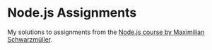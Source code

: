 # Node.js Assignments

My solutions to assignments from the [Node.js course by Maximilian Schwarzmüller](https://www.udemy.com/course/nodejs-the-complete-guide/?couponCode=KEEPLEARNINGBR).
